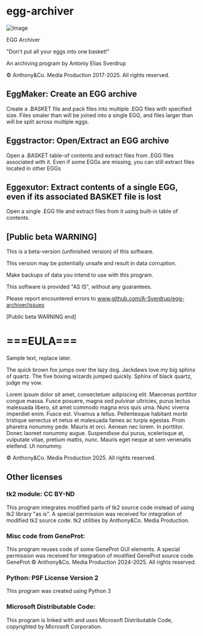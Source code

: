 # egg-archiver
![Image](https://github.com/user-attachments/assets/3802cac7-9f9c-4954-ad6d-8e21b1600a84)

EGG Archiver

"Don't put all your eggs into one basket!"

An archiving program by Antoniy Elias Sverdrup

© Anthony&Co. Media Production 2017-2025. All rights reserved.

## EggMaker: Create an EGG archive

Create a .BASKET file and pack files into multiple .EGG files with specified size.
Files smaler than <size> will be joined into a single EGG, and files larger than
<size> will be split across multiple eggs.

## Eggstractor: Open/Extract an EGG archive

Open a .BASKET table-of contents and extract files from .EGG files associated with it.
Even if some EGGs are missing, you can still extract files located in other EGGs

## Eggexutor: Extract contents of a single EGG, even if its associated BASKET file is lost

Open a single .EGG file and extract files from it using built-in table of contents.

## [Public beta WARNING]

This is a beta-version (unfinished version) of this software.

This version may be potentially unsafe and result in data corruption.

Make backups of data you intend to use with this program.

This software is provided "AS IS", without any guarantees.

Please report encountered errors to www.github.com/A-Sverdrup/egg-archiver/issues

[Public beta WARNING end]

# ===EULA===

Sample text, replace later.

The quick brown fox jumps over the lazy dog.
Jackdaws love my big sphinx of quartz.
The five boxing wizards jumped quickly.
Sphinx of black quartz, judge my vow.

Lorem ipsum dolor sit amet, consectetuer adipiscing elit. Maecenas porttitor congue massa. Fusce posuere, magna sed pulvinar ultricies, purus lectus malesuada libero, sit amet commodo magna eros quis urna.
Nunc viverra imperdiet enim. Fusce est. Vivamus a tellus.
Pellentesque habitant morbi tristique senectus et netus et malesuada fames ac turpis egestas. Proin pharetra nonummy pede. Mauris et orci.
Aenean nec lorem. In porttitor. Donec laoreet nonummy augue.
Suspendisse dui purus, scelerisque at, vulputate vitae, pretium mattis, nunc. Mauris eget neque at sem venenatis eleifend. Ut nonummy.

© Anthony&Co. Media Production 2025. All rights reserved.

## Other licenses

### tk2 module: CC BY-ND
This program integrates modified parts of tk2 source code instead of using tk2 library "as is".
A special permission was received for integration of modified tk2 source code.
tk2 utilities by Anthony&Co. Media Production.

### Misc code from GeneProt:
This program reuses code of some GeneProt GUI elements.
A special permission was received for integration of modified GeneProt source code.
GeneProt © Anthony&Co. Media Production 2024-2025. All rights reserved.

### Python: PSF License Version 2
This program was created using Python 3

### Microsoft Distributable Code:
This program is linked with and uses Microsoft Distributable Code,
copyrighted by Microsoft Corporation.

